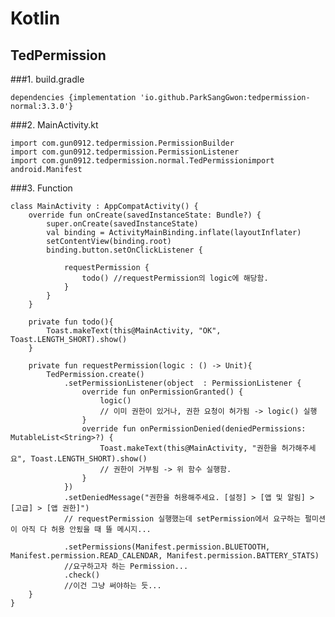 # Kotlin
## TedPermission

###1. build.gradle

    dependencies {implementation 'io.github.ParkSangGwon:tedpermission-normal:3.3.0'}
    
###2. MainActivity.kt
    
    import com.gun0912.tedpermission.PermissionBuilder
    import com.gun0912.tedpermission.PermissionListener
    import com.gun0912.tedpermission.normal.TedPermissionimport android.Manifest

###3. Function


    class MainActivity : AppCompatActivity() {
        override fun onCreate(savedInstanceState: Bundle?) {
            super.onCreate(savedInstanceState)
            val binding = ActivityMainBinding.inflate(layoutInflater)
            setContentView(binding.root)
            binding.button.setOnClickListener {

                requestPermission {
                    todo() //requestPermission의 logic에 해당함.
                }
            }
        }

        private fun todo(){
            Toast.makeText(this@MainActivity, "OK", Toast.LENGTH_SHORT).show()
        }

        private fun requestPermission(logic : () -> Unit){
            TedPermission.create()
                .setPermissionListener(object  : PermissionListener {
                    override fun onPermissionGranted() {
                        logic()
                        // 이미 권한이 있거나, 권한 요청이 허가됨 -> logic() 실행
                    }
                    override fun onPermissionDenied(deniedPermissions: MutableList<String>?) {
                        Toast.makeText(this@MainActivity, "권한을 허가해주세요", Toast.LENGTH_SHORT).show()
                        // 권한이 거부됨 -> 위 함수 실행함.
                    }
                })
                .setDeniedMessage("권한을 허용해주세요. [설정] > [앱 및 알림] > [고급] > [앱 권한]")
                // requestPermission 실행했는데 setPermission에서 요구하는 펄미션이 아직 다 허용 안됬을 때 뜰 메시지...

                .setPermissions(Manifest.permission.BLUETOOTH, Manifest.permission.READ_CALENDAR, Manifest.permission.BATTERY_STATS)
                //요구하고자 하는 Permission...
                .check()
                //이건 그냥 써야하는 듯...
        }
    }
